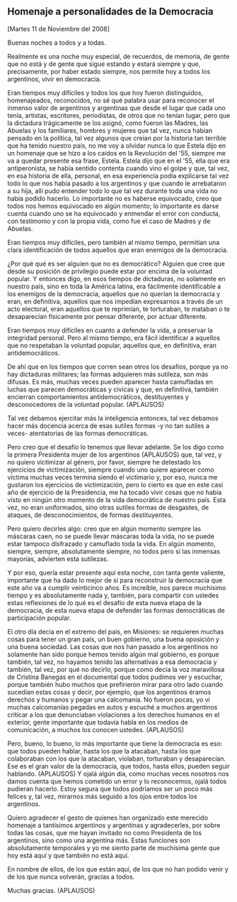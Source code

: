 Homenaje a personalidades de la Democracia
------------------------------------------

[Martes 11 de Noviembre del 2008]

Buenas noches a todos y a todas.

Realmente es una noche muy especial, de recuerdos, de memoria, de gente
que no está y de gente que sigue estando y estará siempre y que,
precisamente, por haber estado siempre, nos permite hoy a todos los
argentinos, vivir en democracia.

Eran tiempos muy difíciles y todos los que hoy fueron distinguidos,
homenajeados, reconocidos, no sé qué palabra usar para reconocer el
inmenso valor de argentinos y argentinas que desde el lugar que cada uno
tenía, artistas, escritores, periodistas, de otros que no tenían lugar,
pero que la dictadura trágicamente se los asignó, como fueron las
Madres, las Abuelas y los familiares, hombres y mujeres que tal vez,
nunca habían pensado en la política, tal vez algunos que creían por la
historia tan terrible que ha tenido nuestro país, no me voy a olvidar
nunca lo que Estela dijo en un homenaje que se hizo a los caídos en la
Revolución del '55, siempre me va a quedar presente esa frase, Estela.
Estela dijo que en el '55, ella que era antiperonista, se había sentido
contenta cuando vino el golpe y que, tal vez, en esa historia de ella,
personal, en esa experiencia podía explicarse tal vez todo lo que nos
había pasado a los argentinos y que cuando le arrebataron a su hija,
allí pudo entender todo lo que tal vez durante toda una vida no había
podido hacerlo. Lo importante no es haberse equivocado, creo que todos
nos hemos equivocado en algún momento; lo importante es darse cuenta
cuando uno se ha equivocado y enmendar el error con conducta, con
testimonio y con la propia vida, como fue el caso de Madres y de
Abuelas.

Eran tiempos muy difíciles, pero también al mismo tiempo, permitían una
clara identificación de todos aquellos que eran enemigos de la
democracia.

¿Por qué qué es ser alguien que no es democrático? Alguien que cree que
desde su posición de privilegio puede estar por encima de la voluntad
popular. Y entonces digo, en esos tiempos de dictaduras, no solamente en
nuestro país, sino en toda la América latina, era fácilmente
identificable a los enemigos de la democracia, aquellos que no querían
la democracia y eran, en definitiva, aquellos que nos impedían
expresarnos a través de un acto electoral, eran aquellos que te
reprimían, te torturaban, te mataban o te desaparecían físicamente por
pensar diferente, por actuar diferente.

Eran tiempos muy difíciles en cuanto a defender la vida, a preservar la
integridad personal. Pero al mismo tiempo, era fácil identificar a
aquellos que no respetaban la voluntad popular, aquellos que, en
definitiva, eran antidemocráticos.

De ahí que en los tiempos que corren sean otros los desafíos, porque ya
no hay dictaduras militares; las formas adquieren más sutileza, son más
difusas. Es más, muchas veces pueden aparecer hasta camufladas en luchas
que parecen democráticas y cívicas y que, en definitiva, también
encierran comportamientos antidemocráticos, destituyentes y
desconocedores de la voluntad popular. (APLAUSOS)

Tal vez debamos ejercitar más la inteligencia entonces, tal vez debamos
hacer más docencia acerca de esas sutiles formas -y no tan sutiles a
veces- atentatorias de las formas democráticas.

Pero creo que el desafío lo tenemos que llevar adelante. Se los digo
como la primera Presidenta mujer de los argentinos (APLAUSOS) que, tal
vez, y no quiero victimizar al género, por favor, siempre he detestado
los ejercicios de victimización, siempre cuando uno quiere aparecer como
víctima muchas veces termina siendo el victimario y, por eso, nunca me
gustaron los ejercicios de victimización, pero lo cierto es que en este
casi año de ejercicio de la Presidencia, me ha tocado vivir cosas que no
había visto en ningún otro momento de la vida democrática de nuestro
país. Esta vez, no eran uniformados, sino otras sutiles formas de
desgastes, de ataques, de desconocimientos, de formas destituyentes.

Pero quiero decirles algo: creo que en algún momento siempre las
máscaras caen, no se puede llevar máscaras toda la vida, no se puede
estar tampoco disfrazado y camuflado toda la vida. En algún momento,
siempre, siempre, absolutamente siempre, no todos pero sí las inmensas
mayorías, advierten esta sutilezas.

Y por eso, quería estar presente aquí esta noche, con tanta gente
valiente, importante que ha dado lo mejor de sí para reconstruir la
democracia que este año va a cumplir veinticinco años. Es increíble, nos
parece muchísimo tiempo y es absolutamente nada y, también, para
compartir con ustedes estas reflexiones de lo qué es el desafío de esta
nueva etapa de la democracia, de esta nueva etapa de defender las formas
democráticas de participación popular.

El otro día decía en el extremo del país, en Misiones: se requieren
muchas cosas para tener un gran país, un buen gobierno, una buena
oposición y una buena sociedad. Las cosas que nos han pasado a los
argentinos no solamente han sido porque hemos tenido algún mal gobierno,
es porque también, tal vez, no hayamos tenido las alternativas a esa
democracia y también, tal vez, por qué no decirlo, porque como decía la
voz maravillosa de Cristina Banegas en el documental que todos pudimos
ver y escuchar, porque también hubo muchos que prefirieron mirar para
otro lado cuando sucedían estas cosas y decir, por ejemplo, que los
argentinos éramos derechos y humanos y pegar una calcomanía. No fueron
pocas, yo vi muchas calcomanías pegadas en autos y escuché a muchos
argentinos criticar a los que denunciaban violaciones a los derechos
humanos en el exterior, gente importante que todavía habla en los medios
de comunicación, a muchos los conocen ustedes. (APLAUSOS)

Pero, bueno, lo bueno, lo más importante que tiene la democracia es eso:
que todos pueden hablar, hasta los que la atacaban, hasta los que
colaboraban con los que la atacaban, violaban, torturaban y
desaparecían. Ese es el gran valor de la democracia, que todos, hasta
ellos, pueden seguir hablando. (APLAUSOS) Y ojalá algún día, como muchas
veces nosotros nos damos cuenta que hemos cometido un error y lo
reconocemos, ojalá todos pudieran hacerlo. Estoy segura que todos
podríamos ser un poco más felices y, tal vez, mirarnos más seguido a los
ojos entre todos los argentinos.

Quiero agradecer el gesto de quienes han organizado este merecido
homenaje a tantísimos argentinos y argentinas y agradecerles, por sobre
todas las cosas, que me hayan invitado no como Presidenta de los
argentinos, sino como una argentina más. Estas funciones son
absolutamente temporales y yo me siento parte de muchísima gente que hoy
está aquí y que también no está aquí.

En nombre de ellos, de los que están aquí, de los que no han podido
venir y de los que nunca volverán, gracias a todos.

Muchas gracias. (APLAUSOS)

